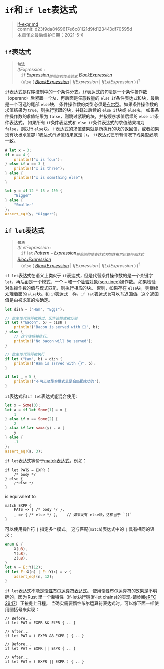# `if`和 `if let`表达式

>[if-expr.md](https://github.com/rust-lang/reference/blob/master/src/expressions/if-expr.md)\
>commit: d23f9da8469617e6c81121d9fd123443df70595d \
>本章译文最后维护日期：2021-5-6

## `if`表达式

> **<sup>句法</sup>**\
> _IfExpression_ :\
> &nbsp;&nbsp; `if` [_Expression_]<sub>_排除结构体表达式_</sub> [_BlockExpression_]\
> &nbsp;&nbsp; (`else` (
>   [_BlockExpression_]
> | _IfExpression_
> | _IfLetExpression_ ) )<sup>\?</sup>

`if`表达式是程序控制中的一个条件分支。`if`表达式的句法是一个条件操作数（operand）后紧跟一个块，再后面是任意数量的 `else if`条件表达式和块，最后是一个可选的尾部 `else`块。
条件操作数的类型必须是[布尔型][boolean type]。如果条件操作数的求值结果为 `true`，则执行紧跟的块，并跳过后续的 `else if`块或 `else`块。
如果条件操作数的求值结果为 `false`，则跳过紧跟的块，并按顺序求值后续的 `else if`条件表达式。
如果所有 `if`条件表达式和 `else if`条件表达式的求值结果均为 `false`，则执行 `else`块。
if表达式的求值结果就是所执行的块的返回值，或者如果没有块被求值那 if表达式的求值结果就是 `()`。
`if`表达式在所有情况下的类型必须一致。

```rust
# let x = 3;
if x == 4 {
    println!("x is four");
} else if x == 3 {
    println!("x is three");
} else {
    println!("x is something else");
}

let y = if 12 * 15 > 150 {
    "Bigger"
} else {
    "Smaller"
};
assert_eq!(y, "Bigger");
```

## `if let`表达式

> **<sup>句法</sup>**\
> _IfLetExpression_ :\
> &nbsp;&nbsp; `if` `let` [_Pattern_] `=` [_Expression_]<sub>_排除结构体表达式和惰性布尔运算符表达式_</sub>
>              [_BlockExpression_]\
> &nbsp;&nbsp; (`else` (
>   [_BlockExpression_]
> | _IfExpression_
> | _IfLetExpression_ ) )<sup>\?</sup>

`if let`表达式在语义上类似于 `if`表达式，但是代替条件操作数的是一个关键字 `let`，再后面是一个模式、一个 `=` 和一个[检验对象(scrutinee)][scrutinee]操作数。
如果检验对象操作数的值与模式匹配，则执行相应的块。
否则，如果存在 `else`块，则继续处理后面的 `else`块。和 `if`表达式一样，`if let`表达式也可以有返回值，这个返回值是由被求值的块确定。

```rust
let dish = ("Ham", "Eggs");

// 此主体代码将被跳过，因为该模式被反驳
if let ("Bacon", b) = dish {
    println!("Bacon is served with {}", b);
} else {
    // 这个块将被执行。
    println!("No bacon will be served");
}

// 此主体代码将被执行
if let ("Ham", b) = dish {
    println!("Ham is served with {}", b);
}

if let _ = 5 {
    println!("不可反驳型的模式总是会匹配成功的");
}
```

`if`表达式和 `if let`表达式能混合使用:

```rust
let x = Some(3);
let a = if let Some(1) = x {
    1
} else if x == Some(2) {
    2
} else if let Some(y) = x {
    y
} else {
    -1
};
assert_eq!(a, 3);
```

`if let`表达式等价于[match表达式][`match` expression]，例如：

<!-- ignore: expansion example -->
```rust,ignore
if let PATS = EXPR {
    /* body */
} else {
    /*else */
}
```

is equivalent to

<!-- ignore: expansion example -->
```rust,ignore
match EXPR {
    PATS => { /* body */ },
    _ => { /* else */ },    // 如果没有 else块，这相当于 `()`
}
```

可以使用操作符 `|` 指定多个模式。
这与匹配(`match`)表达式中的 `|` 具有相同的语义：

```rust
enum E {
    X(u8),
    Y(u8),
    Z(u8),
}
let v = E::Y(12);
if let E::X(n) | E::Y(n) = v {
    assert_eq!(n, 12);
}
```

`if let`表达式不能是[惰性布尔运算符表达式][_LazyBooleanOperatorExpression_]。
使用惰性布尔运算符的效果是不明确的，因为 Rust 里一个新特性（if-let执行链(if-let chains)的实现-请参阅[eRFC 2947][_eRFCIfLetChain_]）正被提上日程。
当确实需要惰性布尔运算符表达式时，可以像下面一样使用圆括号来实现：

<!-- ignore: psuedo code -->
```rust,ignore
// Before...
if let PAT = EXPR && EXPR { .. }

// After...
if let PAT = ( EXPR && EXPR ) { .. }

// Before...
if let PAT = EXPR || EXPR { .. }

// After...
if let PAT = ( EXPR || EXPR ) { .. }
```

[_BlockExpression_]: block-expr.md
[_Expression_]: ../expressions.md
[_LazyBooleanOperatorExpression_]: operator-expr.md#lazy-boolean-operators
[_Pattern_]: ../patterns.md
[_eRFCIfLetChain_]: https://github.com/rust-lang/rfcs/blob/master/text/2497-if-let-chains.md#rollout-plan-and-transitioning-to-rust-2018
[`match` expression]: match-expr.md
[boolean type]: ../types/boolean.md
[scrutinee]: ../glossary.md#scrutinee
